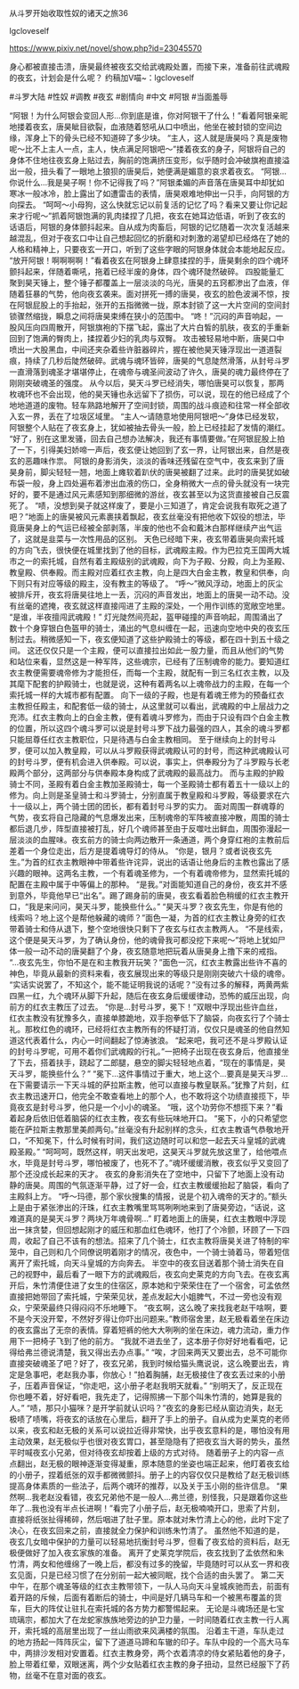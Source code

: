 从斗罗开始收取性奴的诸天之旅36

lgcloveself

https://www.pixiv.net/novel/show.php?id=23045570

身心都被直接击溃，唐昊最终被夜玄交给武魂殿处置，而接下来，准备前往武魂殿的夜玄，计划会是什么呢？
约稿加V喵~：lgcloveself

#斗罗大陆
#性奴
#调教
#夜玄
#剧情向
#中文
#阿银
#当面羞辱


“阿银！为什么阿银会变回人形…你到底是谁，你对阿银干了什么！”看着阿银亲昵地搂着夜玄，唐昊眦目欲裂，血液随着怒吼从口中喷出，他坐在被封锁的空间边缘，浑身上下的骨头已经不知道碎了多少块。
    “主人，这人就是唐昊吗？真是废物呢～比不上主人一点，主人，快点满足阿银吧～”搂着夜玄的身子，阿银将自己的身体不住地往夜玄身上贴过去，胸前的饱满挤压变形，似乎随时会冲破旗袍直接溢出一般，扭头看了一眼地上狼狈的唐昊后，她便满是媚意的哀求着夜玄。
    “阿银…你说什么…我是昊子啊！你不记得我了吗？”阿银柔媚的声音落在唐昊耳中却犹如寒冰一般冰冷，脸上露出了如遭雷击的表情，唐昊艰难地伸出一只手，向阿银的方向探去。
    “呵呵～小母狗，这么快就忘记以前复活的记忆了吗？看来又要让你记起来才行呢～”抓着阿银饱满的乳肉揉捏了几把，夜玄在她耳边低语，听到了夜玄的话语后，阿银的身体颤抖起来。自从成为肉畜后，阿银的记忆随着一次次复活越来越混乱，但对于夜玄口中让自己想起回忆的折磨和对刺激的渴望却已经烙在了她的人格和精神上，只要夜玄一开口，听到了这些字眼的阿银身体就会本能地起反应。
    “放开阿银！啊啊啊啊！”看着夜玄在阿银身上肆意揉捏的手，唐昊剩余的四个魂环颤抖起来，伴随着嘶吼，拖着已经半废的身体，四个魂环陡然破碎。
    四股能量汇聚到昊天锤上，整个锤子都覆盖上一层淡淡的乌光，唐昊的五窍都渗出了血液，伴随着狂暴的气势，他向夜玄袭来。面对拼死一搏的唐昊，夜玄的脸色波澜不惊，按在阿银屁股上的手抬起，张开的五指微微一拢，原本封锁了这一大片空间的空间封锁骤然缩拢，瞬息之间将唐昊束缚在狭小的范围中。
    “咚！”沉闷的声音响起，一股风压向四周散开，阿银旗袍的下摆飞起，露出了大片白皙的肌肤，夜玄的手重新回到了饱满的臀肉上，揉捏着少妇的乳肉与双臀。
    攻击被轻易地中断，唐昊口中喷出一大股黑血，中间还夹杂着些许脏器碎片，握在被他昊天锤浮现出一道道裂痕，持续了几秒后陡然破碎。武魂与魂环皆碎，唐昊的气息陡然滑落，从封号斗罗一直滑落到魂圣才堪堪停止，在魂帝与魂圣间波动了许久，唐昊的魂力最终停在了刚刚突破魂圣的强度。
    从今以后，昊天斗罗已经消失，哪怕唐昊可以恢复，那两枚魂环也不会出现，他的昊天锤也永远留下了损伤，可以说，现在的他已经成了个地地道道的废物。轻车熟路地解开了空间封锁，周围的战斗痕迹和往常一样全部收入玄一界，丢在了垃圾区域里。
    “主人～请随意地使用阿银吧～”身体已经发软，阿银整个人贴在了夜玄身上，犹如被抽去骨头一般，脸上已经挂起了发情的潮红。
    “好了，别在这里发骚，回去自己想办法解决，我还有事情要做。”在阿银屁股上拍了一下，引得美妇娇啼一声后，夜玄便让她回到了玄一界，让阿银出来，自然是夜玄的恶趣味作祟。
    阿银的身影消失，淡淡的香味还残留在空气中，夜玄来到了唐昊身前，脚尖轻轻一翘，地面上瘫软着趴伏的唐昊被翻了过来。此时的唐昊犹如破布袋一般，身上四处遍布着渗出血液的伤口，全身稍微大一点的骨头就没有一块完好的，要不是通过风元素感知到那细微的游丝，夜玄甚至以为这货直接被自己反震死了。
    “啧，没想到昊子就这样废了，要是小三知道了，肯定会说我有取死之道了吧？”地面上的唐昊被风元素裹挟着飘起，夜玄丝毫没有把他收下奴役的想法，毕竟唐昊身上的气运已经被全部剥落，半废的他也不会和戴沐白那样继续产出气运了，这就是韭菜与一次性用品的区别。
    天色已经暗下来，夜玄带着唐昊向索托城的方向飞去，很快便在城里找到了他的目标，武魂殿主殿。作为巴拉克王国两大城市之一的索托城，自然有着主殿级别的武魂殿，向下为子殿、分殿，向上为圣殿、教皇殿、供奉殿。而主殿对应着红衣主教，向上是四大白金主教，教皇和供奉，向下则只有对应等级的殿主，没有教主的等级了。
    “呼～”微风浮动，地面上的灰尘被排斥开，夜玄将唐昊往地上一丢，沉闷的声音发出，地面上的唐昊一动不动。没有丝毫的遮掩，夜玄就这样直接闯进了主殿的深处，一个用作训练的宽敞空地里。
    “是谁，半夜擅闯武魂殿！”
    灯光陡然间亮起，盔甲碰撞的声音响起，周围涌出了数十个身穿银白色盔甲的骑士，涌出的气息纠缠在一起，迅速向空地中央的夜玄压制过去。稍微感知一下，夜玄便知道了这些护殿骑士的等级，都在四十到五十级之间。
    这还仅仅只是一个主殿，便可以直接拉出如此一股力量，而且从他们的气势和站位来看，显然这是一种军阵，这些魂宗，已经有了压制魂帝的能力。要知道红衣主教便需要魂帝修为才能担任，而每一个主殿，就配有一到三名红衣主教，以及其麾下配套的护殿骑士，也就是说，这种有着两名以上魂帝战力的主殿，在每一个索托城一样的大城市都有配置。
    向下一级的子殿，也是有着魂王修为的预备红衣主教担任殿主，和配套低一级的骑士，从这里就可以看出，武魂殿的中上层战力之充沛。红衣主教向上的白金主教，便有着魂斗罗修为，而由于只设有四个白金主教的位置，所以这四个魂斗罗可以说是封号斗罗下战力最强的四人，其余的魂斗罗都只能屈尊任红衣主教职位，只是待遇与白金主教相同。
    至于继续向上的封号斗罗，便可以加入教皇殿，可以从斗罗殿获得武魂殿认可的封号，而这种武魂殿认可的封号斗罗，便有机会进入供奉殿。可以说，事实上，供奉殿分为了斗罗殿与长老殿两个部分，这两部分与供奉殿本身构成了武魂殿的最高战力。
    而与主殿的护殿骑士不同，圣殿有着白金主教加圣殿骑士，每一个圣殿骑士都有着五十一级以上的修为。向上则是圣皇骑士和斗罗骑士，分别直属于教皇殿和斗罗殿，等级要求在六十一级以上，两个骑士团的团长，都有着封号斗罗的实力。
    面对周围一群魂尊的气势，夜玄将自己隐藏的气息爆发出来，压制魂帝的军阵被直接冲散，周围的骑士都后退几步，阵型直接被打乱，好几个魂师甚至由于反噬吐出鲜血，周围弥漫起一层淡淡的血腥味。夜玄前方的骑士向两边散开一条通道，两个身穿红袍的主教前后差着一个身位走出，后方是提着魂导灯的侍从。
    “你是，银月？或者说夜玄先生。”为首的红衣主教眼神中带着些许诧异，说出的话语让他身后的主教也露出了感兴趣的眼神。这两名主教，一个有着魂圣修为，一个有着魂帝修为，显然索托城的配置在主殿中属于中等偏上的那种。
    “是我。”对面能知道自己的身份，夜玄并不感到意外，毕竟他早已“出名”。踢了踢身前的唐昊，夜玄看着脸色稍缓的红衣主教开口，“我是来问问，昊天斗罗，能换些什么。”
    “昊天斗罗？夜玄先生，你是有他的线索吗？地上这个是帮他躲藏的魂师？”面色一凝，为首的红衣主教让身旁的红衣带着骑士和侍从退下，整个空地很快只剩下了夜玄与红衣主教两人。
    “不是线索，这个便是昊天斗罗，为了确认身份，他的魂骨我可都没挖下来呢～”将地上犹如尸体一般一动不动的唐昊翻了个身，夜玄随意地把玩着从唐昊身上撸下来的戒指。
    “…夜玄先生，你怕不是在和主教我开玩笑？”面色一沉，红衣主教露出些许不喜的神色，毕竟从最新的资料来看，夜玄展现出来的等级只是刚刚突破六十级的魂帝。
    “实话实说罢了，不知这个，能不能证明我说的话呢？”没有过多的解释，两黄两紫四黑一红，九个魂环从脚下升起，随后在夜玄身后缓缓律动，恐怖的威压出现，向前方的红衣主教压了过去。
    “你是…封号斗罗，冕下！”双眼中浮现出些许血丝，红衣主教没有犹豫多久，直接单膝跪地，双手抱拳低下了脑袋，向夜玄行了个骑士礼。那枚红色的魂环，已经将红衣主教所有的怀疑打消，仅仅只是魂圣的他自然知道这代表着什么，内心一时间翻起了惊涛骇浪。
    “起来吧，我可还不是斗罗殿认证的封号斗罗呢，可用不着你们武魂殿的行礼。”一把椅子出现在夜玄身后，他直接坐了下去，搭着扶手，跷起了二郎腿，悬空的脚尖轻轻地点着，“现在的事情是，昊天斗罗，能换些什么？”
    “冕下…这件事情过于重大，地上这个…要真是昊天斗罗…在下需要请示一下天斗城的萨拉斯主教，他可以直接与教皇联系。”犹豫了片刻，红衣主教迅速开口，他完全不敢查看地上的那个人，也不敢将这个功绩直接揽下，毕竟夜玄是封号斗罗，他只是一个小小的魂圣。
    “哦，这个功劳你不想揽下来？”看着起身后依旧低着脑袋的红衣主教，夜玄有些玩味地开口。
    “冕下，小的只希望您能在萨拉斯主教那里美颜两句。”丝毫没有升起别样的念头，红衣主教语气恭敬地开口，“不知冕下，什么时候有时间，我们这边随时可以和您一起去天斗皇城的武魂殿圣殿。”
    “呵呵呵，既然这样，明天出发吧，这昊天斗罗就先放这里了，给他喂点水，毕竟是封号斗罗，哪怕被废了，也死不了。”魂环缓缓消散，夜玄似乎又变回了那个还没成长起来的天才。
    夜玄的身影消失在了空地中，只留下了地面上没有动静的唐昊。周围的气氛逐渐平静，过了好一会，红衣主教缓缓抬起了脑袋，看向了主殿斜上方。
    “呼～玛德，那个家伙搜集的情报，说是个初入魂帝的天才的。”额头上是由于紧张渗出的汗珠，红衣主教嘴里骂骂咧咧地来到了唐昊旁边，“话说，这难道真的是昊天斗罗？两块万年魂骨啊…”
    盯着地面上的唐昊，红衣主教眼中浮现出一抹贪婪，但回想起刚才的威压和那血红色魂环，他打了个冷颤，环顾了一下四周，收起了自己不该有的想法。招来了几个骑士，红衣主教将唐昊关进了特制的牢笼中，自己则和几个同僚说明着刚才的情况，夜色中，一个骑士骑着马，带着短信离开了索托城，向天斗皇城的方向奔去。
    半空中的夜玄目送着那个骑士消失在自己的视野中，最后看了一眼下方的武魂殿后，夜玄向史莱克的方向飞去。在夜玄离开后，朱竹清便住进了女生的住宿区，原本她和宁荣荣住在了一个宿舍，可孟依然直接把她带回了索托城，宁荣荣见状，差点发起大小姐脾气，不过一旁也没有观众，宁荣荣最终只得闷闷不乐地睡下。
    “夜玄啊，这么晚了来找我老赵干啥啊，要不是今天没开荤，不然好歹得让你吓出问题来。”教师宿舍里，赵无极看着坐在床边的夜玄露出了无奈的表情。穿着短裤的他大大咧咧的坐在床边，魂力流动，重力作用下一把椅子飞到了他的前方。
    “我就不进去坐了，这本册子你好好地看看吧，记得给弗兰德说清楚，我又得出去办点事。”
    “唉，才回来两天又要出去，总不可能你直接突破魂圣了吧？好了，夜玄兄弟，我到时候给猫头鹰说说，这么晚要出去，肯定是急事吧，老赵我办事，你放心！”拍着胸脯，赵无极接住了夜玄丢过来的小册子，压着声音保证，“你走吧，这小册子老赵我明天就看。”
    “别明天了，反正现在你也睡不着，好好看吧，我先走了，记得照拂一下那个叫朱竹清的，她算是我的人。”
    “啧，那只小猫咪？是开学前就认识吗？”夜玄的身影已经从窗边消失，赵无极啧了啧嘴，将夜玄的话放在心里后，翻开了手上的册子。自从成为史莱克的老师以来，夜玄和赵无极的关系可以说拉近得非常快，出乎夜玄意料的是，哪怕没有用主动效果，赵无极似乎也很对夜玄胃口，甚至隐隐有了把夜玄当大哥的势头，虽然平时喊夜玄小兄弟，但对待夜玄却按着上级的方式对待。
    随着册子上的内容一点点翻出，赵无极的眼神逐渐变得凝重，原本随意的坐姿也端正起来，他盯着夜玄给的小册子，捏着纸张的双手都微微颤抖。册子上的内容仅仅只是教给了赵无极训练提高身体素质的一些法子，后两个魂环的推荐，以及关于玉小刚的些许信息。
    “果然啊…我老赵没看错，夜玄兄弟他不是一般人…弗兰德，别怪我，只是跟着你这些年了…我也没有半点长进啊！”看完了小册子后，赵无极喃喃开口，思索了片刻，直接将纸张扯得稀碎，然后咽进了肚子里。原本就对朱竹清上心的他，此时下定了决心，在夜玄回来之前，直接就全力保护和训练朱竹清了。
    虽然他不知道的是，夜玄几女暗中保护的力量可以轻易地抗衡封号斗罗，但看了夜玄给的资料后，赵无极便做好了加入夜玄家族的准备。
    离开了史莱克学院后，夜玄找到了孟依然和朱竹清，两女和他缠绵了一晚上后，都没有过多的挽留，毕竟随时可以从玄一界和夜玄见面，只是已经习惯了在分别前一起大被同眠，找个合适的由头罢了。
    第二天中午，在那个魂圣等级的红衣主教带领下，一队人马向天斗皇城疾驰而去，前面有着开路的斥候，后面有着断后的骑士，中间是好几辆马车和一个被黑布覆盖的货车，巨大的阵仗让驻扎在索托城的各方势力都警惕起来。
    无论是斗魂场还是七宝琉璃宗，都加大了在龙蛇家族族地旁边的护卫力量，一时间随着红衣主教一行人离开，索托城的高层里出现了一丝山雨欲来风满楼的氛围。
    沿着主干道，车队走过的地方扬起一阵阵灰尘，留下了道道马蹄和车辙的印子。车队中段的一个高大马车中，两排沙发相对安置着。红衣主教身旁，两个衣着清凉的侍女紧贴着他的身子，脸上带着红晕，双眼迷离，两个少女贴着红衣主教的身子扭动，显然已经服下了药物，丝毫不在意对面的夜玄。
